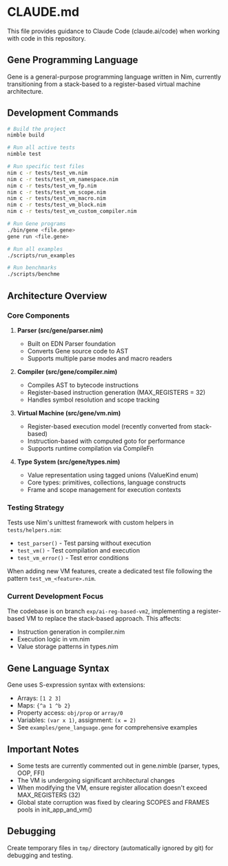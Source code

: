 # CLAUDE.md

This file provides guidance to Claude Code (claude.ai/code) when working with code in this repository.

## Gene Programming Language

Gene is a general-purpose programming language written in Nim, currently transitioning from a stack-based to a register-based virtual machine architecture.

## Development Commands

```bash
# Build the project
nimble build

# Run all active tests
nimble test

# Run specific test files
nim c -r tests/test_vm.nim
nim c -r tests/test_vm_namespace.nim
nim c -r tests/test_vm_fp.nim
nim c -r tests/test_vm_scope.nim
nim c -r tests/test_vm_macro.nim
nim c -r tests/test_vm_block.nim
nim c -r tests/test_vm_custom_compiler.nim

# Run Gene programs
./bin/gene <file.gene>
gene run <file.gene>

# Run all examples
./scripts/run_examples

# Run benchmarks
./scripts/benchme
```

## Architecture Overview

### Core Components

1. **Parser (src/gene/parser.nim)**
   - Built on EDN Parser foundation
   - Converts Gene source code to AST
   - Supports multiple parse modes and macro readers

2. **Compiler (src/gene/compiler.nim)**
   - Compiles AST to bytecode instructions
   - Register-based instruction generation (MAX_REGISTERS = 32)
   - Handles symbol resolution and scope tracking

3. **Virtual Machine (src/gene/vm.nim)**
   - Register-based execution model (recently converted from stack-based)
   - Instruction-based with computed goto for performance
   - Supports runtime compilation via CompileFn

4. **Type System (src/gene/types.nim)**
   - Value representation using tagged unions (ValueKind enum)
   - Core types: primitives, collections, language constructs
   - Frame and scope management for execution contexts

### Testing Strategy

Tests use Nim's unittest framework with custom helpers in `tests/helpers.nim`:
- `test_parser()` - Test parsing without execution
- `test_vm()` - Test compilation and execution
- `test_vm_error()` - Test error conditions

When adding new VM features, create a dedicated test file following the pattern `test_vm_<feature>.nim`.

### Current Development Focus

The codebase is on branch `exp/ai-reg-based-vm2`, implementing a register-based VM to replace the stack-based approach. This affects:
- Instruction generation in compiler.nim
- Execution logic in vm.nim
- Value storage patterns in types.nim

## Gene Language Syntax

Gene uses S-expression syntax with extensions:
- Arrays: `[1 2 3]`
- Maps: `{^a 1 ^b 2}`
- Property access: `obj/prop` or `array/0`
- Variables: `(var x 1)`, assignment: `(x = 2)`
- See `examples/gene_language.gene` for comprehensive examples

## Important Notes

- Some tests are currently commented out in gene.nimble (parser, types, OOP, FFI)
- The VM is undergoing significant architectural changes
- When modifying the VM, ensure register allocation doesn't exceed MAX_REGISTERS (32)
- Global state corruption was fixed by clearing SCOPES and FRAMES pools in init_app_and_vm()

## Debugging

Create temporary files in `tmp/` directory (automatically ignored by git) for debugging and testing.